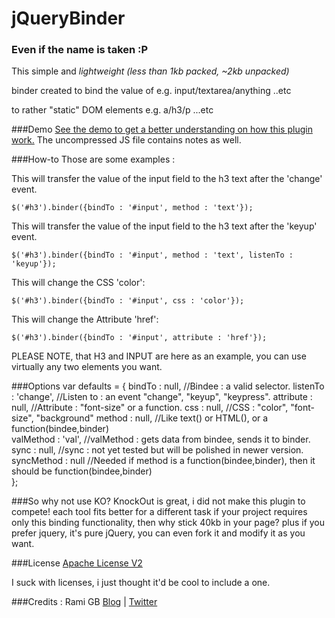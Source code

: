 # jQueryBinder
### Even if the name is taken :P

This simple and *lightweight (less than 1kb packed, ~2kb unpacked)* 

binder created to bind the value of e.g. input/textarea/anything ..etc 

to rather "static" DOM elements e.g. a/h3/p ...etc

###Demo
[See the demo to get a better understanding on how this plugin work.](https://googledrive.com/host/0By1vPHcQTVeSUkpjLXY0bGpwZUE/)
The uncompressed JS file contains notes as well.

###How-to
Those are some examples :

This will transfer the value of the input field to the h3 text after the 'change' event.

	$('#h3').binder({bindTo : '#input', method : 'text'});

This will transfer the value of the input field to the h3 text after the 'keyup' event.

	$('#h3').binder({bindTo : '#input', method : 'text', listenTo : 'keyup'});

This will change the CSS 'color':	

	$('#h3').binder({bindTo : '#input', css : 'color'});

This will change the Attribute 'href':	

	$('#h3').binder({bindTo : '#input', attribute : 'href'});

PLEASE NOTE, that H3 and INPUT are here as an example, you can use virtually any two elements you want.
	

###Options
	var defaults = {
		bindTo 			: null, 		//Bindee 		:  a valid selector.
		listenTo		: 'change', 	//Listen to 	:  an event "change", "keyup", "keypress".
		attribute 		: null, 		//Attribute 	:  "font-size" or a function.
		css 			: null, 		//CSS 			:  "color", "font-size", "background"
		method 			: null, 		//Like text() or HTML(), or a function(bindee,binder)   			   			
		valMethod		: 'val', 		//valMethod		: gets data from bindee, sends it to binder.		
		sync			: null, 		//sync			: not yet tested but will be polished in newer version.
		syncMethod 	    : null 			//Needed if method is a function(bindee,binder), then it should be function(bindee,binder)   			   			
	};	

###So why not use KO?
KnockOut is great, i did not make this plugin to compete! each tool fits better for a different task
if your project requires only this binding functionality, then why stick 40kb in your page?
plus if you prefer jquery, it's pure jQuery, you can even fork it and modify it as you want.

###License
[Apache License V2](http://www.apache.org/licenses/LICENSE-2.0)

I suck with licenses, i just thought it'd be cool to include a one.

###Credits : 
Rami GB [Blog](http://ramigbtech.blogspot.com) | [Twitter](http://www.twitter.com/ramigb)